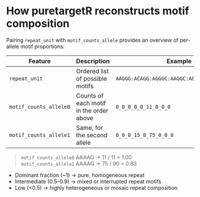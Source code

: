 # How puretargetR reconstructs motif composition

Pairing `repeat_unit` with `motif_counts_allele` provides an overview of per-allele motif proportions:

| Feature | Description | Example (Pure Allele) |
|----------|--------------|-----------------------|
| `repeat_unit` | Ordered list of possible motifs | `AAGGG:ACAGG:AGGGC:AAGGC:AGAGG:AAAAG:AAAGG:AAGAG:AAAGGG` |
| `motif_counts_allele0` | Counts of each motif in the order above | `0_0_0_0_0_11_0_0_0` |
| `motif_counts_allele1` | Same, for the second allele | `0_0_0_15_0_75_0_0_0` |

> `motif_counts_allele0` AAAAG → 11 / 11 = 1.00 \
> `motif_counts_allele1` AAAAG → 75 / 90 = 0.83

- Dominant fraction (~1) → pure, homogeneous repeat 
- Intermediate (0.5–0.9) → mixed or interrupted repeat motifs
- Low (<0.5) → highly heterogeneous or mosaic repeat composition
